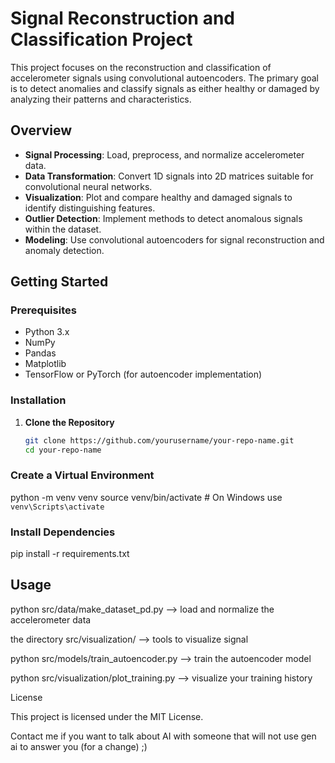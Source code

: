 # Signal Reconstruction and Classification Project

This project focuses on the reconstruction and classification of accelerometer signals using convolutional autoencoders. The primary goal is to detect anomalies and classify signals as either healthy or damaged by analyzing their patterns and characteristics.

## Overview

- **Signal Processing**: Load, preprocess, and normalize accelerometer data.
- **Data Transformation**: Convert 1D signals into 2D matrices suitable for convolutional neural networks.
- **Visualization**: Plot and compare healthy and damaged signals to identify distinguishing features.
- **Outlier Detection**: Implement methods to detect anomalous signals within the dataset.
- **Modeling**: Use convolutional autoencoders for signal reconstruction and anomaly detection.

## Getting Started

### Prerequisites

- Python 3.x
- NumPy
- Pandas
- Matplotlib
- TensorFlow or PyTorch (for autoencoder implementation)

### Installation

1. **Clone the Repository**

   ```bash
   git clone https://github.com/yourusername/your-repo-name.git
   cd your-repo-name

### Create a Virtual Environment


python -m venv venv
source venv/bin/activate  # On Windows use `venv\Scripts\activate`

### Install Dependencies

pip install -r requirements.txt

## Usage

python src/data/make_dataset_pd.py --> load and normalize the accelerometer data

the directory src/visualization/ --> tools to visualize signal

python src/models/train_autoencoder.py --> train the autoencoder model

python src/visualization/plot_training.py --> visualize your training history


License

This project is licensed under the MIT License.

Contact me if you want to talk about AI with someone that will not use gen ai to answer you (for a change) ;)
